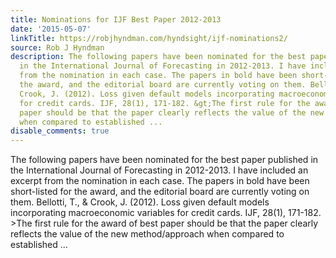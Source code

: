 ```yaml
---
title: Nominations for IJF Best Paper 2012-2013
date: '2015-05-07'
linkTitle: https://robjhyndman.com/hyndsight/ijf-nominations2/
source: Rob J Hyndman
description: The following papers have been nominated for the best paper published
  in the International Journal of Forecasting in 2012-2013. I have included an excerpt
  from the nomination in each case. The papers in bold have been short-listed for
  the award, and the editorial board are currently voting on them. Bellotti, T., &amp;
  Crook, J. (2012). Loss given default models incorporating macroeconomic variables
  for credit cards. IJF, 28(1), 171-182. &gt;The first rule for the award of best
  paper should be that the paper clearly reflects the value of the new method/approach
  when compared to established ...
disable_comments: true
---
```

The following papers have been nominated for the best paper published in the International Journal of Forecasting in 2012-2013. I have included an excerpt from the nomination in each case. The papers in bold have been short-listed for the award, and the editorial board are currently voting on them. Bellotti, T., &amp; Crook, J. (2012). Loss given default models incorporating macroeconomic variables for credit cards. IJF, 28(1), 171-182. &gt;The first rule for the award of best paper should be that the paper clearly reflects the value of the new method/approach when compared to established ...